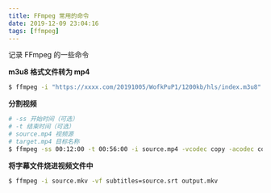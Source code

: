 ```yaml
---
title: FFmpeg 常用的命令
date: 2019-12-09 23:04:16
tags: [ffmpeg]
---
```


记录 FFmpeg 的一些命令

<!-- more -->
<!-- toc -->

**m3u8 格式文件转为 mp4**

```bash
$ ffmpeg -i "https://xxxx.com/20191005/WofkPuP1/1200kb/hls/index.m3u8" -bsf:a aac_adtstoasc -vcodec copy -c copy -crf 50 target.mp4
```

**分割视频**

```bash
# -ss 开始时间（可选）
# -t 结束时间（可选）
# source.mp4 视频源
# target.mp4 目标名称
$ ffmpeg -ss 00:12:00 -t 00:56:00 -i source.mp4 -vcodec copy -acodec copy target.mp4
```

**将字幕文件烧进视频文件中**

```bash
$ ffmpeg -i source.mkv -vf subtitles=source.srt output.mkv
```
